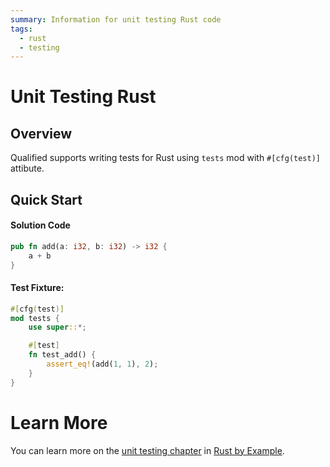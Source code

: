 ```yaml
---
summary: Information for unit testing Rust code
tags:
  - rust
  - testing
---
```


# Unit Testing Rust

## Overview

Qualified supports writing tests for Rust using `tests` mod with `#[cfg(test)]` attibute.

## Quick Start

#### Solution Code

```rust
pub fn add(a: i32, b: i32) -> i32 {
    a + b
}
```

#### Test Fixture:

```rust
#[cfg(test)]
mod tests {
    use super::*;

    #[test]
    fn test_add() {
        assert_eq!(add(1, 1), 2);
    }
}
```

# Learn More

You can learn more on the [unit testing chapter][1] in [Rust by Example][0].

[0]: https://doc.rust-lang.org/rust-by-example/index.html
[1]: https://doc.rust-lang.org/rust-by-example/testing/unit_testing.html
